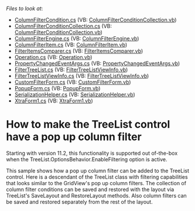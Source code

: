 <!-- default file list -->
*Files to look at*:

* [ColumnFilterCondition.cs](./CS/TreeListFilter/FilterTreeList/ColumnFilter/ColumnFilterCondition.cs) (VB: [ColumnFilterConditionCollection.vb](./VB/TreeListFilter/FilterTreeList/ColumnFilter/ColumnFilterConditionCollection.vb))
* [ColumnFilterConditionCollection.cs](./CS/TreeListFilter/FilterTreeList/ColumnFilter/ColumnFilterConditionCollection.cs) (VB: [ColumnFilterConditionCollection.vb](./VB/TreeListFilter/FilterTreeList/ColumnFilter/ColumnFilterConditionCollection.vb))
* [ColumnFilterEngine.cs](./CS/TreeListFilter/FilterTreeList/ColumnFilter/ColumnFilterEngine.cs) (VB: [ColumnFilterEngine.vb](./VB/TreeListFilter/FilterTreeList/ColumnFilter/ColumnFilterEngine.vb))
* [ColumnFilterItem.cs](./CS/TreeListFilter/FilterTreeList/ColumnFilter/ColumnFilterItem.cs) (VB: [ColumnFilterItem.vb](./VB/TreeListFilter/FilterTreeList/ColumnFilter/ColumnFilterItem.vb))
* [FilterItemsComparer.cs](./CS/TreeListFilter/FilterTreeList/ColumnFilter/FilterItemsComparer.cs) (VB: [FilterItemsComparer.vb](./VB/TreeListFilter/FilterTreeList/ColumnFilter/FilterItemsComparer.vb))
* [Operation.cs](./CS/TreeListFilter/FilterTreeList/ColumnFilter/Operation.cs) (VB: [Operation.vb](./VB/TreeListFilter/FilterTreeList/ColumnFilter/Operation.vb))
* [PropertyChangedEventArgs.cs](./CS/TreeListFilter/FilterTreeList/ColumnFilter/PropertyChangedEventArgs.cs) (VB: [PropertyChangedEventArgs.vb](./VB/TreeListFilter/FilterTreeList/ColumnFilter/PropertyChangedEventArgs.vb))
* [FilterTreeList.cs](./CS/TreeListFilter/FilterTreeList/FilterTreeList.cs) (VB: [FilterTreeListViewInfo.vb](./VB/TreeListFilter/FilterTreeList/FilterTreeListViewInfo.vb))
* [FilterTreeListViewInfo.cs](./CS/TreeListFilter/FilterTreeList/FilterTreeListViewInfo.cs) (VB: [FilterTreeListViewInfo.vb](./VB/TreeListFilter/FilterTreeList/FilterTreeListViewInfo.vb))
* [CustomFilterForm.cs](./CS/TreeListFilter/FilterTreeList/Forms/CustomFilterForm.cs) (VB: [CustomFilterForm.vb](./VB/TreeListFilter/FilterTreeList/Forms/CustomFilterForm.vb))
* [PopupForm.cs](./CS/TreeListFilter/FilterTreeList/Forms/PopupForm.cs) (VB: [PopupForm.vb](./VB/TreeListFilter/FilterTreeList/Forms/PopupForm.vb))
* [SerializationHelper.cs](./CS/TreeListFilter/FilterTreeList/SerializationHelper.cs) (VB: [SerializationHelper.vb](./VB/TreeListFilter/FilterTreeList/SerializationHelper.vb))
* [XtraForm1.cs](./CS/TreeListFilter/XtraForm1.cs) (VB: [XtraForm1.vb](./VB/TreeListFilter/XtraForm1.vb))
<!-- default file list end -->
# How to make the TreeList control have a pop up column filter


<p>Starting with version 11.2, this functionality is supported out of-the-box when the TreeList.OptionsBehavior.EnableFiltering option is active. </p><p>This sample shows how a pop up column filter can be added to the TreeList control. Here is a descendant of the TreeList class with filtering capabilities that looks similar to the GridView's pop up column filters. The collection of column filter conditions can be saved and restored with the layout via TreeList's SaveLayout and RestoreLayout methods. Also column filters can be saved and restored separately from the rest of the layout.</p>

<br/>


